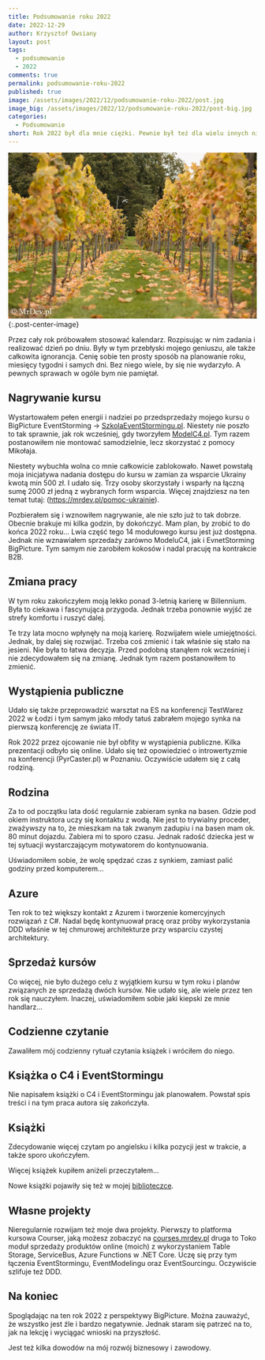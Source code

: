 ```yaml
---
title: Podsumowanie roku 2022
date: 2022-12-29
author: Krzysztof Owsiany
layout: post
tags:
  - podsumowanie
  - 2022
comments: true
permalink: podsumowanie-roku-2022
published: true
image: /assets/images/2022/12/podsumowanie-roku-2022/post.jpg
image_big: /assets/images/2022/12/podsumowanie-roku-2022/post-big.jpg
categories:
  - Podsumowanie
short: Rok 2022 był dla mnie ciężki. Pewnie był też dla wielu innych niezbyt łaskawy. Za sprawą wychodzenia z pandemii i wybuchu wojny. Jednak żyć trzeba dalej. I tak właśnie kończę ten 12-miesięczny okres. Przed, dzień osiągnięcia 4 z przodu.
---
```

![Podsumowanie roku 2022][image1-big]{:.post-center-image}

Przez cały rok próbowałem stosować kalendarz. Rozpisując w nim zadania i realizować dzień po dniu. Były w tym przebłyski mojego geniuszu, ale także całkowita ignorancja. Cenię sobie ten prosty sposób na planowanie roku, miesięcy tygodni i samych dni. Bez niego wiele, by się nie wydarzyło. A pewnych sprawach w ogóle bym nie pamiętał.

## Nagrywanie kursu
Wystartowałem pełen energii i nadziei po przedsprzedaży mojego kursu o BigPicture EventStorming -> [SzkolaEventStormingu.pl](https://SzkolaEventStormingu.pl). Niestety nie poszło to tak sprawnie, jak rok wcześniej, gdy tworzyłem [ModelC4.pl](https://ModelC4.pl). Tym razem postanowiłem nie montować samodzielnie, lecz skorzystać z pomocy Mikołaja.

Niestety wybuchła wolna co mnie całkowicie zablokowało.
Nawet powstałą moja inicjatywa nadania dostępu do kursu w zamian za wsparcie Ukrainy kwotą min 500 zł. I udało się. Trzy osoby skorzystały i wsparły na łączną sumę 2000 zł jedną z wybranych form wsparcia. Więcej znajdziesz na ten temat tutaj: (https://mrdev.pl/pomoc-ukrainie).

Pozbierałem się i wznowiłem nagrywanie, ale nie szło już to tak dobrze. Obecnie brakuje mi kilka godzin, by dokończyć. Mam plan, by zrobić to do końca 2022 roku... Lwia część tego 14 modułowego kursu jest już dostępna. Jednak nie wznawiałem sprzedaży zarówno ModeluC4, jak i EvnetStorming BigPicture.
Tym samym nie zarobiłem kokosów i nadal pracuję na kontrakcie B2B.

## Zmiana pracy

W tym roku zakończyłem moją lekko ponad 3-letnią karierę w Billennium. Była to ciekawa i fascynująca przygoda. Jednak trzeba ponownie wyjść ze strefy komfortu i ruszyć dalej.

Te trzy lata mocno wpłynęły na moją karierę. Rozwijałem wiele umiejętności. Jednak, by dalej się rozwijać. Trzeba coś zmienić i tak właśnie się stało na jesieni. Nie była to łatwa decyzja. Przed podobną stanąłem rok wcześniej i nie zdecydowałem się na zmianę. Jednak tym razem postanowiłem to zmienić.


## Wystąpienia publiczne
Udało się także przeprowadzić warsztat na ES na konferencji TestWarez 2022 w Łodzi i tym samym jako młody tatuś zabrałem mojego synka na pierwszą konferencję ze świata IT.

Rok 2022 przez ojcowanie nie był obfity w wystąpienia publiczne. Kilka prezentacji odbyło się online. Udało się też opowiedzieć o introwertyzmie na konferencji (PyrCaster.pl) w Poznaniu.
Oczywiście udałem się z całą rodziną.

## Rodzina
Za to od początku lata dość regularnie zabieram synka na basen. Gdzie pod okiem instruktora uczy się kontaktu z wodą. Nie jest to trywialny proceder, zważywszy na to, że mieszkam na tak zwanym zadupiu i na basen mam ok. 80 minut dojazdu. Zabiera mi to sporo czasu. Jednak radość dziecka jest w tej sytuacji wystarczającym motywatorem do kontynuowania.

Uświadomiłem sobie, że wolę spędzać czas z synkiem, zamiast palić godziny przed komputerem...

## Azure
Ten rok to też większy kontakt z Azurem i tworzenie komercyjnych rozwiązań z C#. Nadal będę kontynuował pracę oraz próby wykorzystania DDD właśnie w tej chmurowej architekturze przy wsparciu czystej architektury.

## Sprzedaż kursów
Co więcej, nie było dużego celu z wyjątkiem kursu w tym roku i planów związanych ze sprzedażą dwóch kursów.
Nie udało się, ale wiele przez ten rok się nauczyłem. Inaczej, uświadomiłem sobie jaki kiepski ze mnie handlarz...

## Codzienne czytanie
Zawaliłem mój codzienny rytuał czytania książek i wróciłem do niego.


## Książka o C4 i EventStormingu
Nie napisałem książki o C4 i EventStormingu jak planowałem. Powstał spis treści i na tym praca autora się zakończyła.

## Książki
Zdecydowanie więcej czytam po angielsku i kilka pozycji jest w trakcie, a także sporo ukończyłem.

Więcej książek kupiłem aniżeli przeczytałem...

Nowe książki pojawiły się też w mojej [biblioteczce]({{site.url/library}}).

## Własne projekty
Nieregularnie rozwijam też moje dwa projekty. Pierwszy to platforma kursowa Courser, jaką możesz zobaczyć na [courses.mrdev.pl](https://courses.mrdev.pl) druga to Toko moduł sprzedaży produktów online (moich) z wykorzystaniem Table Storage, ServiceBus, Azure Functions w .NET Core. Uczę się przy tym łączenia EventStormingu, EventModelingu oraz EventSourcingu. Oczywiście szlifuje też DDD.


## Na koniec
Spoglądając na ten rok 2022 z perspektywy BigPicture. Można zauważyć, że wszystko jest źle i bardzo negatywnie. Jednak staram się patrzeć na to, jak na lekcję i wyciągać wnioski na przyszłość.

Jest też kilka dowodów na mój rozwój biznesowy i zawodowy.

[image1]: /assets/images/2022/12/podsumowanie-roku-2022/post.jpg
[image1-big]: /assets/images/2022/12/podsumowanie-roku-2022/post-big.jpg

